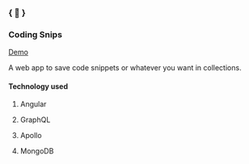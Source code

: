 <h3>{ 🍺 }</h3>
<h3>Coding Snips</h3>

[Demo](https://coding-snips.herokuapp.com)

<p>A web app to save code snippets or whatever you want in collections.</p>

<h4>Technology used</h4>

1. Angular

2. GraphQL

3. Apollo

4. MongoDB
